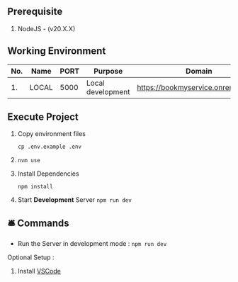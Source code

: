 ## Prerequisite

1. NodeJS - (v20.X.X)

## Working Environment

| No. | Name  | PORT     | Purpose           | Domain                                     |
| --- | ----- | -------- | ----------------- | ------------------------------------------ |
| 1.  | LOCAL | 5000     | Local development | <https://bookmyservice.onrender.com>                    |

## Execute Project

1. Copy environment files

    `cp .env.example .env`

2. `nvm use`

3. Install Dependencies

    `npm install`

4. Start **Development** Server `npm run dev`

## 🛎 Commands

-   Run the Server in development mode : `npm run dev`

Optional Setup :

1. Install [VSCode](https://code.visualstudio.com/)